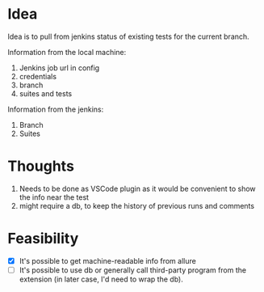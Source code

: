 # Idea

Idea is to pull from jenkins status of existing tests for the current branch.

Information from the local machine:
1. Jenkins job url in config
2. credentials
3. branch
4. suites and tests

Information from the jenkins:
1. Branch
2. Suites

# Thoughts

1. Needs to be done as VSCode plugin as it would be convenient to show the info near the test
2. might require a db, to keep the history of previous runs and comments

# Feasibility

- [x] It's possible to get machine-readable info from allure
- [ ] It's possible to use db or generally call third-party program from the extension (in later case, I'd need to wrap the db).

